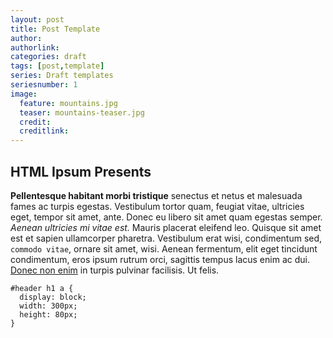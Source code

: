 ```yaml
---
layout: post
title: Post Template
author: 
authorlink: 
categories: draft
tags: [post,template]
series: Draft templates
seriesnumber: 1
image:
  feature: mountains.jpg
  teaser: mountains-teaser.jpg
  credit:
  creditlink:
---
```


## HTML Ipsum Presents

**Pellentesque habitant morbi tristique** senectus et netus et malesuada fames ac turpis egestas. Vestibulum tortor quam, feugiat vitae, ultricies eget, tempor sit amet, ante. Donec eu libero sit amet quam egestas semper. *Aenean ultricies mi vitae est.* Mauris placerat eleifend leo. Quisque sit amet est et sapien ullamcorper pharetra. Vestibulum erat wisi, condimentum sed, `commodo vitae`, ornare sit amet, wisi. Aenean fermentum, elit eget tincidunt condimentum, eros ipsum rutrum orci, sagittis tempus lacus enim ac dui. [Donec non enim](#) in turpis pulvinar facilisis. Ut felis.

```
#header h1 a {
  display: block;
  width: 300px;
  height: 80px;
}
```
